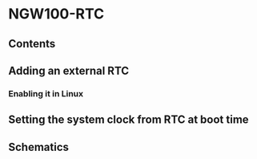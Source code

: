 # NGW100-RTC
## Contents
## Adding an external RTC
### Enabling it in Linux
## Setting the system clock from RTC at boot time
## Schematics
